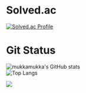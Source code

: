 # Solved.ac
[![Solved.ac Profile](http://mazassumnida.wtf/api/v2/generate_badge?boj=ehdrjs4605)](https://solved.ac/ehdrjs4605/)

# Git Status
![mukkamukka's GitHub stats](https://github-readme-stats.vercel.app/api?username=mukkamukka&show_icons=true&theme=dracula)<br>
![Top Langs](https://github-readme-stats-sand-six-91.vercel.app/api/top-langs/?username=mukkamukka&layout=compact&theme=dracula)

<a href="https://www.notion.so/mukka123/024ba35ea12b4bad9a9a9269c63e8708?pvs=4"><img src="https://img.shields.io/badge/notion-000000?style=for-the-badge&logo=notion&logoColor=white"/></a>  
  
<!--
**mukkamukka/mukkamukka** is a ✨ _special_ ✨ repository because its `README.md` (this file) appears on your GitHub profile.

Here are some ideas to get you started:

- 🔭 I’m currently working on ...
- 🌱 I’m currently learning ...
- 👯 I’m looking to collaborate on ...
- 🤔 I’m looking for help with ...
- 💬 Ask me about ...
- 📫 How to reach me: ...
- 😄 Pronouns: ...
- ⚡ Fun fact: ...

